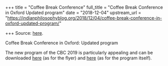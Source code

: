 +++
title = "Coffee Break Conference"
full_title = "Coffee Break Conference in Oxford Updated program"
date = "2018-12-04"
upstream_url = "https://indianphilosophyblog.org/2018/12/04/coffee-break-conference-in-oxford-updated-program/"

+++
Source: [here](https://indianphilosophyblog.org/2018/12/04/coffee-break-conference-in-oxford-updated-program/).

Coffee Break Conference in Oxford: Updated program

The new program of the CBC 2019 is particularly appealing and can be
downloaded
[here](http://elisafreschi.com/wp-content/uploads/2018/12/CBC9-Flyer-1115.pdf)
(as for the flyer) and
[here](http://elisafreschi.com/wp-content/uploads/2018/12/programme-cbc-2018-final1.pdf)
(as for the program itself).

